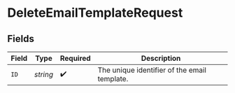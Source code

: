 # DeleteEmailTemplateRequest


## Fields

| Field                                        | Type                                         | Required                                     | Description                                  |
| -------------------------------------------- | -------------------------------------------- | -------------------------------------------- | -------------------------------------------- |
| `ID`                                         | *string*                                     | :heavy_check_mark:                           | The unique identifier of the email template. |